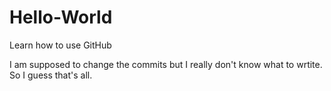 # Hello-World
Learn how to use GitHub

I am supposed to change the commits but I really don't know what to wrtite.
So I guess that's all.
